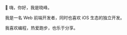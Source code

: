 👋 嗨，你好，我是晓峰。

我是一名 Web 前端开发者，同时也喜欢 iOS 生态的独立开发。

我喜欢编程，热爱跑步，也乐于分享。

<!--
**meterscao/meterscao** is a ✨ _special_ ✨ repository because its `README.md` (this file) appears on your GitHub profile.

Here are some ideas to get you started:

- 🔭 I’m currently working on ...
- 🌱 I’m currently learning ...
- 👯 I’m looking to collaborate on ...
- 🤔 I’m looking for help with ...
- 💬 Ask me about ...
- 📫 How to reach me: ...
- 😄 Pronouns: ...
- ⚡ Fun fact: ...
-->
